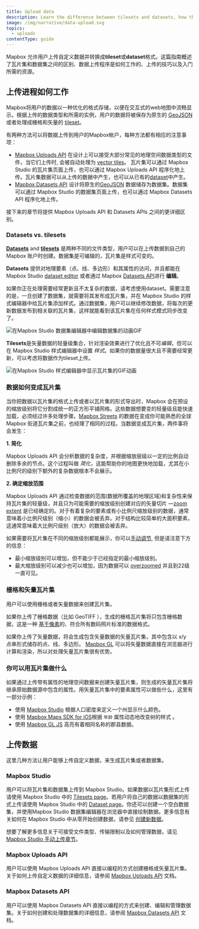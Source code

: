 ```yaml
---
title: Upload data
description: Learn the difference between tilesets and datasets, how the upload process works, and techniques for uploading.
image: /img/narrative/data-upload.svg
topics:
  - uploads
contentType: guide
---
```


Mapbox 允许用户上传自定义数据并转换成**tileset**或**dataset**格式。这篇指南概述了瓦片集和数据集之间的区别、数据上传程序是如何工作的、上传的技巧以及入门所需的资源。

<!-- <div style='width:100%;height:300px;background-color:#eee' class='mb24'></div> -->

## 上传进程如何工作

Mapbox将用户的数据以一种优化的格式存储，以便在交互式的web地图中流畅显示。根据上传的数据类型和所需的实例，用户的数据将被保存为原生的 [GeoJSON](/help/glossary/geojson/) 或者处理成栅格和矢量的 [tileset](/help/glossary/tileset/)。

有两种方法可以将数据上传到用户的Mapbox帐户，每种方法都有相应的注意事项：

- [Mapbox Uploads API](https://docs.mapbox.com/api/maps/#uploads) 在设计上可以接受大部分常见的地理空间数据类型的文件，当它们上传时, 会被自动处理为 [vector tiles](/help/glossary/vector-tiles/)。 瓦片集可以通过 Mapbox Studio 的瓦片集页面上传，也可以通过 Mapbox Uploads API 程序化地上传。瓦片集数据可以从上传的数据中产生，也可以从已有的[dataset](/help/glossary/dataset)中产生。
- [Mapbox Datasets API](https://docs.mapbox.com/api/maps/#datasets) 设计将原生的[GeoJSON](/help/glossary/geojson/) 数据储存为数据集。数据集可以通过 Mapbox Studio 的数据集页面上传，也可以通过 Mapbox Datasets API 程序化地上传。

接下来的章节将提供 Mapbox Uploads API 和 Datasets APIs 之间的更详细区别。

### Datasets vs. tilesets

[**Datasets**](/help/glossary/dataset) and [**tilesets**](/help/glossary/tileset) 是两种不同的文件类型，用户可以在上传数据到自己的 Mapbox 账户时创建。数据集是可编辑的，瓦片集是样式可变的。

**Datasets** 提供对地理要素（点、线、多边形）和其属性的访问，并且都能在 Mapbox Studio [dataset editor](https://www.mapbox.com/studio/datasets/) 或者通过 Mapbox [Datasets API](https://docs.mapbox.com/api/maps/#datasets)进行 **编辑**。

如果你正在处理需要经常更新且不太复杂的数据，请考虑使用dataset。需要注意的是，一旦创建了数据集，就需要将其发布成瓦片集，并在 Mapbox Studio 的样式编辑器中给瓦片集添加样式。通过数据集，用户可以继续修改数据，将每次的更新数据发布到相关联的瓦片集，这样就能看到该瓦片集在任何样式模式同步改变了。

![在Mapbox Studio 数据集编辑器中编辑数据集的动画GIF](/help/img/studio/dataset-modify-feature.gif)

**Tilesets**是矢量数据的轻量级集合，针对渲染效果进行了优化且不可*编辑*，但可以在 Mapbox Studio 样式编辑器中设置
*样式*。如果你的数据量很大且不需要经常更新，可以考虑将数据作为tileset上传。

![在Mapbox Studio 样式编辑器中显示瓦片集的GIF动画](/help/img/studio/tileset-upload.gif)

### 数据如何变成瓦片集

当你把数据以瓦片集的格式上传或者以瓦片集的形式导出时，Mapbox 会在预设的缩放级别将它分割成统一的正方形平铺网格。这些数据想要变的轻量级且能快速加载，必须经过许多处理步骤。[Mapbox Streets](https://www.mapbox.com/vector-tiles/) 的数据在变成你可能熟悉的全球 Mapbox 街道瓦片集之前，也经理了相同的过程。当数据变成瓦片集，两件事将会发生：

**1. 简化**

Mapbox Uploads API 会分析数据的复杂度，并根据缩放层级以一定的比例自动删除多余的节点。这个过程叫做 *简化*，这能帮助你的地图更快地加载，尤其在小比例尺的级别下额外的复杂数据根本不会展示。

**2. 确定缩放范围**

Mapbox Uploads API 通过检查数据的范围(数据所覆盖的地理区域)和复杂性来保持瓦片集的轻量级，并且只为可能需要的缩放级别创建对应的矢量切片 &mdash;[zoom extent](/help/glossary/zoom-extent/) 是已经确定的。对于有着复杂的要素或有小比例尺缩放级别的数据，通常意味着小比例尺级别（缩小）的数据会被丢弃。对于结构比较简单的大面积要素，这通常意味着大比例尺级别（放大）的数据会被丢弃。

如果需要将瓦片集在不同的缩放级别都能展示，你可以[手动调节](/help/troubleshooting/adjust-tileset-zoom-extent/), 但是请注意下方的信息：

- 最小缩放级别可以增加，但不能少于已经指定的最小缩放级别。
- 最大缩放级别可以减少也可以增加，因为数据可以 [overzoomed](/help/glossary/overzoom/) 并且到22级一直可见。

### 栅格和矢量瓦片集

用户可以使用栅格或者矢量数据来创建瓦片集。

如果你上传了栅格数据（比如 GeoTIFF ），生成的栅格瓦片集将只包含栅格数据，这是一种 [基于像素](https://en.wikipedia.org/wiki/Raster_graphics)的、符合所有数码照片标准的数据格式。

如果你上传了矢量数据，将会生成包含矢量数据的矢量瓦片集，其中包含以 x/y 点串形式储存的点、线、多边形。 [Mapbox GL](/help/glossary/mapbox-gl/) 可以将矢量数据直接在浏览器进行计算和渲染，所以对处理矢量瓦片集很有优势。

### 你可以用瓦片集做什么

如果通过上传带有属性的地理空间数据来创建矢量瓦片集，则生成的矢量瓦片集将继承原始数据源中包含的属性。用矢量瓦片集中的要素属性可以做些什么，这里有一部分示例：

- 使用 [Mapbox Studio](/help/tutorials/choropleth-studio-gl-pt-1/) 根据人口密度来定义一个州显示什么颜色。
- 使用 [Mapbox Maps SDK for iOS](https://www.mapbox.com/ios-sdk/examples/dds-circle-layer/)根据 `年龄` 属性动态地改变树的样式 。
- 使用 [Mapbox GL JS](https://www.mapbox.com/mapbox-gl-js/example/query-similar-features/) 高亮有着相同名称的郡县数据。

## 上传数据

这里几种方法让用户能够上传自定义数据，来生成瓦片集或者数据集。

### Mapbox Studio

用户可以将瓦片集和数据集上传到 Mapbox Studio。如果数据以瓦片集形式上传请使用 Mapbox Studio 中的 [Tilesets page](https://www.mapbox.com/studio/tilesets/)。若用户将自己的数据以数据集的形式上传请使用 Mapbox Studio 中的 [Dataset page](https://www.mapbox.com/studio/datasets)。你还可以创建一个空白数据集，并使用Mapbox Studio 数据集编辑器在浏览器中直接绘制数据。更多信息有关如何在 Mapbox Studio 中从零开始创建数据，请参见 [创建新数据](/help/how-mapbox-works/creating-data/)。

想要了解更多信息关于可接受文件类型、传输限制以及如何管理数据，请见[Mapbox Studio 手动上传章节](https://www.mapbox.com/studio-manual/overview/geospatial-data/)。

### Mapbox Uploads API

用户可以使用 Mapbox Uploads API 直接以编程的方式创建栅格或矢量瓦片集。关于如何上传自定义数据的详细信息，请参阅 [Mapbox Uploads API](https://docs.mapbox.com/api/maps/#uploads) 文档。

### Mapbox Datasets API

用户可以使用 Mapbox Datasets API 直接以编程的方式来创建、编辑和管理数据集。关于如何创建和处理数据集的详细信息，请参阅 [Mapbox Datasets API](https://docs.mapbox.com/api/maps/#datasets) 文档。
